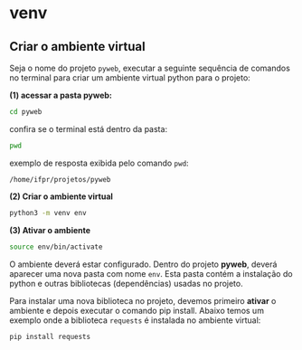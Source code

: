 # venv

## Criar o ambiente virtual

Seja o nome do projeto `pyweb`, executar a seguinte sequência de comandos no terminal para criar um ambiente virtual python para o projeto:

**(1) acessar a pasta pyweb:**

```bash
cd pyweb
```

confira se o terminal está dentro da pasta:
```bash
pwd
```

exemplo de resposta exibida pelo comando `pwd`:

```
/home/ifpr/projetos/pyweb
```

**(2) Criar o ambiente virtual**

```bash
python3 -m venv env
```

**(3) Ativar o ambiente**

```bash
source env/bin/activate
```

O ambiente deverá estar configurado. Dentro do projeto **pyweb**, deverá aparecer uma nova pasta com nome `env`. Esta pasta contém a instalação do python e outras bibliotecas (dependências) usadas no projeto.

Para instalar uma nova biblioteca no projeto, devemos primeiro **ativar** o ambiente e depois executar o comando pip install. Abaixo temos um exemplo onde a biblioteca `requests` é instalada no ambiente virtual:

```bash
pip install requests
```
